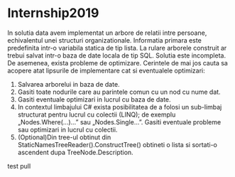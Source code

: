 # Internship2019
In solutia data avem implementat un arbore de relatii intre persoane, echivalentul unei structuri organizationale. Informatia primara este predefinita intr-o variabila statica de tip lista. La rulare arborele construit ar trebui salvat intr-o baza de date locala de tip SQL. Solutia este incompleta. De asemenea, exista probleme de optimizare.
Cerintele de mai jos cauta sa acopere atat lipsurile de implementare cat si eventualele optimizari:
1.	Salvarea arborelui in baza de date.
2.	Gasiti toate nodurile care au parintele comun cu un nod cu nume dat.
3.	Gasiti eventuale optimizari in lucrul cu baza de date.
4.	In contextul limbajului C# exista posibilitatea de a folosi un sub-limbaj structurat pentru lucrul cu colectii (LINQ); de exemplu „Nodes.Where(...)...” sau „Nodes.Single...”. Gasiti eventuale probleme sau optimizari in lucrul cu colectii.
5.  (Optional)Din tree-ul obtinut din StaticNamesTreeReader().ConstructTree() obtineti o lista si sortati-o ascendent dupa TreeNode.Description.

test pull